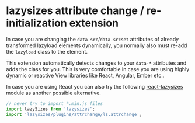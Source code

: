 # lazysizes attribute change / re-initialization extension

In case you are changing the ``data-src``/``data-srcset`` attributes of already transformed lazyload elements dynamically, you normally also must re-add the ``lazyload`` class to the element.

This extension automatically detects changes to your ``data-*`` attributes and adds the class for you. This is very comfortable in case you are using highly dynamic or reactive View libraries like React, Angular, Ember etc..

In case you are using React you can also try the following [react-lazysizes](https://www.npmjs.com/package/react-lazysizes) module as another possible alternative.

```js
// never try to import *.min.js files
import lazySizes from 'lazysizes';
import 'lazysizes/plugins/attrchange/ls.attrchange';
```
